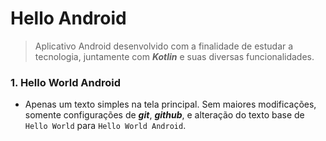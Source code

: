# Hello Android

> Aplicativo Android desenvolvido com a finalidade de estudar a tecnologia, juntamente com ***Kotlin*** e suas diversas funcionalidades.

### 1. Hello World Android
  - Apenas um texto simples na tela principal. Sem maiores modificações, somente configurações de ***git***, ***github***, e alteração do texto base de `Hello World` para `Hello World Android`.
